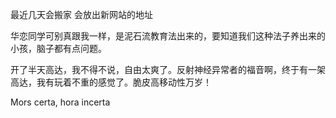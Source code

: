 最近几天会搬家
会放出新网站的地址

华恋同学可别真跟我一样，是泥石流教育法出来的，要知道我们这种法子养出来的小孩，脑子都有点问题。

开了半天高达，我不得不说，自由太爽了。反射神经异常者的福音啊，终于有一架高达，我有玩着不重的感觉了。脆皮高移动性万岁！


Mors certa, hora incerta
